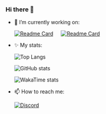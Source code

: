 ### Hi there 👋

- 🔭 I’m currently working on:

    [![Readme Card](https://github-readme-stats.vercel.app/api/pin/?username=LINQeee&repo=HudeemFrontend&theme=dark)](https://github.com/LINQeee/HudeemFrontend)&ensp;&ensp;&ensp;[![Readme Card](https://github-readme-stats.vercel.app/api/pin/?username=LINQeee&repo=hudeemBackend&theme=dark)](https://github.com/LINQeee/hudeemBackend)
- ✨ My stats:

    ![Top Langs](https://github-readme-stats.vercel.app/api/top-langs/?username=LINQeee&layout=compact&theme=dark)

    ![GitHub stats](https://github-readme-stats.vercel.app/api?username=LINQeee&show_icons=true&show=reviews,discussions_started,discussions_answered,prs_merged,prs_merged_percentage&theme=dark&rank_icon=github)

    ![WakaTime stats](https://github-readme-stats.vercel.app/api/wakatime?username=LINQe&theme=dark&layout=compact)
- 📫 How to reach me:

    [![Discord](https://discordapp.com/api/guilds/1121926855545593978/widget.png?style=banner2)](https://discord.gg/ansRahAz5C)
